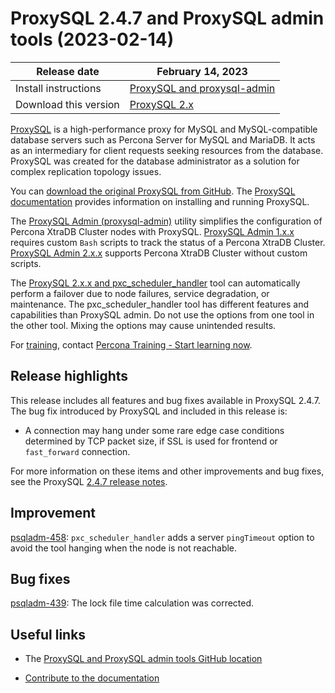 # ProxySQL 2.4.7 and ProxySQL admin tools (2023-02-14)

| Release date | February 14, 2023 |
|---|---|
| Install instructions | [ProxySQL and proxysql-admin](https://docs.percona.com/proxysql/install-v2.html) |
| Download this version | [ProxySQL 2.x](https://www.percona.com/downloads/proxysql2/) |

[ProxySQL](https://proxysql.com/) is a high-performance proxy for MySQL and MySQL-compatible database servers such as Percona Server for MySQL and MariaDB. It acts as an intermediary for client requests seeking resources from the database. ProxySQL was created for the database administrator as a solution for complex replication topology issues. 

You can [download the original ProxySQL from GitHub](https://github.com/sysown/proxysql/releases). The [ProxySQL documentation](https://proxysql.com/documentation/) provides information on installing and running ProxySQL. 

The [ProxySQL Admin (proxysql-admin)](proxysql-admin-tool-v2-config.md) utility simplifies the configuration of Percona XtraDB Cluster nodes with ProxySQL. [ProxySQL Admin 1.x.x](proxysql-v1.md) requires custom `Bash` scripts to track the status of a Percona XtraDB Cluster. [ProxySQL Admin 2.x.x](proxysql-admin-tool-functions.md) supports Percona XtraDB Cluster without custom scripts.

The [ProxySQL 2.x.x and pxc_scheduler_handler](psh-overview.md) tool can automatically perform a failover due to node failures, service degradation, or maintenance. The pxc_scheduler_handler tool has different features and capabilities than ProxySQL admin. Do not use the options from one tool in the other tool. Mixing the options may cause unintended results.

For [training](https://www.percona.com/training), contact [Percona Training - Start learning now](https://learn.percona.com/contact-me).

## Release highlights

This release includes all features and bug fixes available in ProxySQL 2.4.7. The bug fix introduced by ProxySQL and included in this release is:

* A connection may hang under some rare edge case conditions determined by TCP packet size, if SSL is used for frontend or `fast_forward` connection. 

For more information on these items and other improvements and bug fixes, see the ProxySQL [2.4.7 release notes](https://github.com/sysown/proxysql/releases/tag/v2.4.7).

## Improvement

[psqladm-458](https://jira.percona.com/browse/PSQLADM-458): `pxc_scheduler_handler` adds a server `pingTimeout` option to avoid the tool hanging when the node is not reachable.

## Bug fixes

[psqladm-439](https://jira.percona.com/browse/PSQLADM-439): The lock file time calculation was corrected.

## Useful links

* The [ProxySQL and ProxySQL admin tools GitHub location](https://github.com/percona/proxysql-admin-tool)

* [Contribute to the documentation](https://github.com/percona/proxysql-admin-tool-doc/blob/main/contributing.md)
